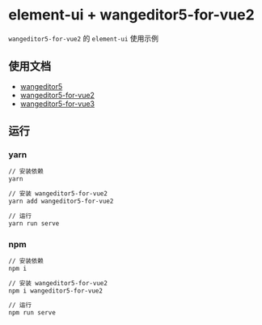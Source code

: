 # element-ui + wangeditor5-for-vue2

`wangeditor5-for-vue2` 的 `element-ui` 使用示例

## 使用文档

- [wangeditor5](https://www.wangeditor.com/v5/)
- [wangeditor5-for-vue2](https://clinfc.github.io/wangeditor5-for-vue2/)
- [wangeditor5-for-vue3](https://clinfc.github.io/wangeditor5-for-vue3/)

## 运行

### yarn

```sh
// 安装依赖
yarn

// 安装 wangeditor5-for-vue2
yarn add wangeditor5-for-vue2

// 运行
yarn run serve
```

### npm

```sh
// 安装依赖
npm i

// 安装 wangeditor5-for-vue2
npm i wangeditor5-for-vue2

// 运行
npm run serve
```
